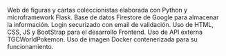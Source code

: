 Web de figuras y cartas coleccionistas elaborada con Python y microframework Flask. Base de datos Firestore de Google para almacenar la información. Login securizado con email de validación.
Uso de HTML, CSS, JS y BootStrap para el desarrollo Frontend. Uso de API externa TGCWorldPokemon. Uso de imagen Docker contenerizada para su funcionamiento.
